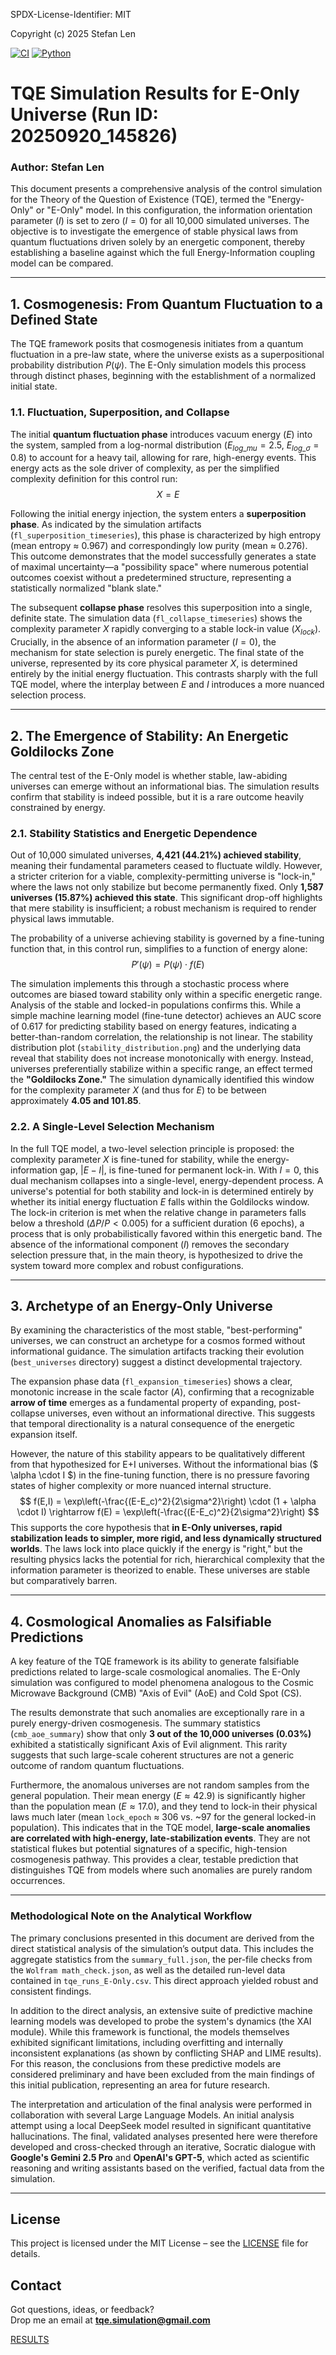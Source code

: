 SPDX-License-Identifier: MIT

Copyright (c) 2025 Stefan Len

[![CI](https://github.com/SteviLen420/TQE_simulation/actions/workflows/ci.yml/badge.svg?branch=main)](https://github.com/SteviLen420/TQE_simulation/actions/workflows/ci.yml)
[![Python](https://img.shields.io/badge/python-3.9%20|%203.10%20|%203.11-blue)](https://www.python.org/doc/)

# TQE Simulation Results for E-Only Universe (Run ID: 20250920_145826)
### Author: Stefan Len


This document presents a comprehensive analysis of the control simulation for the Theory of the Question of Existence (TQE), termed the "Energy-Only" or "E-Only" model. In this configuration, the information orientation parameter ($I$) is set to zero ($I=0$) for all 10,000 simulated universes. The objective is to investigate the emergence of stable physical laws from quantum fluctuations driven solely by an energetic component, thereby establishing a baseline against which the full Energy-Information coupling model can be compared.

---

## 1. Cosmogenesis: From Quantum Fluctuation to a Defined State

The TQE framework posits that cosmogenesis initiates from a quantum fluctuation in a pre-law state, where the universe exists as a superpositional probability distribution $P(\psi)$. The E-Only simulation models this process through distinct phases, beginning with the establishment of a normalized initial state.

### 1.1. Fluctuation, Superposition, and Collapse

The initial **quantum fluctuation phase** introduces vacuum energy ($E$) into the system, sampled from a log-normal distribution ($E_{log\_mu}=2.5$, $E_{log\_\sigma}=0.8$) to account for a heavy tail, allowing for rare, high-energy events. This energy acts as the sole driver of complexity, as per the simplified complexity definition for this control run:
$$ X = E $$

Following the initial energy injection, the system enters a **superposition phase**. As indicated by the simulation artifacts (`fl_superposition_timeseries`), this phase is characterized by high entropy (mean entropy ≈ 0.967) and correspondingly low purity (mean ≈ 0.276). This outcome demonstrates that the model successfully generates a state of maximal uncertainty—a "possibility space" where numerous potential outcomes coexist without a predetermined structure, representing a statistically normalized "blank slate."

The subsequent **collapse phase** resolves this superposition into a single, definite state. The simulation data (`fl_collapse_timeseries`) shows the complexity parameter $X$ rapidly converging to a stable lock-in value ($X_{lock}$). Crucially, in the absence of an information parameter ($I=0$), the mechanism for state selection is purely energetic. The final state of the universe, represented by its core physical parameter $X$, is determined entirely by the initial energy fluctuation. This contrasts sharply with the full TQE model, where the interplay between $E$ and $I$ introduces a more nuanced selection process.

---

## 2. The Emergence of Stability: An Energetic Goldilocks Zone

The central test of the E-Only model is whether stable, law-abiding universes can emerge without an informational bias. The simulation results confirm that stability is indeed possible, but it is a rare outcome heavily constrained by energy.

### 2.1. Stability Statistics and Energetic Dependence

Out of 10,000 simulated universes, **4,421 (44.21%) achieved stability**, meaning their fundamental parameters ceased to fluctuate wildly. However, a stricter criterion for a viable, complexity-permitting universe is "lock-in," where the laws not only stabilize but become permanently fixed. Only **1,587 universes (15.87%) achieved this state**. This significant drop-off highlights that mere stability is insufficient; a robust mechanism is required to render physical laws immutable.

The probability of a universe achieving stability is governed by a fine-tuning function that, in this control run, simplifies to a function of energy alone:
$$ P'(\psi) = P(\psi) \cdot f(E) $$

The simulation implements this through a stochastic process where outcomes are biased toward stability only within a specific energetic range. Analysis of the stable and locked-in populations confirms this. While a simple machine learning model (fine-tune detector) achieves an AUC score of 0.617 for predicting stability based on energy features, indicating a better-than-random correlation, the relationship is not linear. The stability distribution plot (`stability_distribution.png`) and the underlying data reveal that stability does not increase monotonically with energy. Instead, universes preferentially stabilize within a specific range, an effect termed the **"Goldilocks Zone."** The simulation dynamically identified this window for the complexity parameter $X$ (and thus for $E$) to be between approximately **4.05 and 101.85**.

### 2.2. A Single-Level Selection Mechanism

In the full TQE model, a two-level selection principle is proposed: the complexity parameter $X$ is fine-tuned for stability, while the energy-information gap, $|E-I|$, is fine-tuned for permanent lock-in. With $I=0$, this dual mechanism collapses into a single-level, energy-dependent process. A universe's potential for both stability and lock-in is determined entirely by whether its initial energy fluctuation $E$ falls within the Goldilocks window. The lock-in criterion is met when the relative change in parameters falls below a threshold (${\Delta P}/{P} < 0.005$) for a sufficient duration (6 epochs), a process that is only probabilistically favored within this energetic band. The absence of the informational component ($I$) removes the secondary selection pressure that, in the main theory, is hypothesized to drive the system toward more complex and robust configurations.

---

## 3. Archetype of an Energy-Only Universe

By examining the characteristics of the most stable, "best-performing" universes, we can construct an archetype for a cosmos formed without informational guidance. The simulation artifacts tracking their evolution (`best_universes` directory) suggest a distinct developmental trajectory.

The expansion phase data (`fl_expansion_timeseries`) shows a clear, monotonic increase in the scale factor ($A$), confirming that a recognizable **arrow of time** emerges as a fundamental property of expanding, post-collapse universes, even without an informational directive. This suggests that temporal directionality is a natural consequence of the energetic expansion itself.

However, the nature of this stability appears to be qualitatively different from that hypothesized for E+I universes. Without the informational bias ($ \alpha \cdot I $) in the fine-tuning function, there is no pressure favoring states of higher complexity or more nuanced internal structure.
$$ f(E,I) = \exp\left(-\frac{(E-E_c)^2}{2\sigma^2}\right) \cdot (1 + \alpha \cdot I) \rightarrow f(E) = \exp\left(-\frac{(E-E_c)^2}{2\sigma^2}\right) $$
This supports the core hypothesis that **in E-Only universes, rapid stabilization leads to simpler, more rigid, and less dynamically structured worlds**. The laws lock into place quickly if the energy is "right," but the resulting physics lacks the potential for rich, hierarchical complexity that the information parameter is theorized to enable. These universes are stable but comparatively barren.

---

## 4. Cosmological Anomalies as Falsifiable Predictions

A key feature of the TQE framework is its ability to generate falsifiable predictions related to large-scale cosmological anomalies. The E-Only simulation was configured to model phenomena analogous to the Cosmic Microwave Background (CMB) "Axis of Evil" (AoE) and Cold Spot (CS).

The results demonstrate that such anomalies are exceptionally rare in a purely energy-driven cosmogenesis. The summary statistics (`cmb_aoe_summary`) show that only **3 out of the 10,000 universes (0.03%)** exhibited a statistically significant Axis of Evil alignment. This rarity suggests that such large-scale coherent structures are not a generic outcome of random quantum fluctuations.

Furthermore, the anomalous universes are not random samples from the general population. Their mean energy ($E \approx 42.9$) is significantly higher than the population mean ($E \approx 17.0$), and they tend to lock-in their physical laws much later (mean `lock_epoch` ≈ 306 vs. ~97 for the general locked-in population). This indicates that in the TQE model, **large-scale anomalies are correlated with high-energy, late-stabilization events**. They are not statistical flukes but potential signatures of a specific, high-tension cosmogenesis pathway. This provides a clear, testable prediction that distinguishes TQE from models where such anomalies are purely random occurrences.

---

### Methodological Note on the Analytical Workflow

The primary conclusions presented in this document are derived from the direct statistical analysis of the simulation’s output data. This includes the aggregate statistics from the `summary_full.json`, the per-file checks from the `Wolfram math_check.json`, as well as the detailed run-level data contained in `tqe_runs_E-Only.csv`. This direct approach yielded robust and consistent findings.

In addition to the direct analysis, an extensive suite of predictive machine learning models was developed to probe the system's dynamics (the XAI module). While this framework is functional, the models themselves exhibited significant limitations, including overfitting and internally inconsistent explanations (as shown by conflicting SHAP and LIME results). For this reason, the conclusions from these predictive models are considered preliminary and have been excluded from the main findings of this initial publication, representing an area for future research.

The interpretation and articulation of the final analysis were performed in collaboration with several Large Language Models. An initial analysis attempt using a local DeepSeek model resulted in significant quantitative hallucinations. The final, validated analyses presented here were therefore developed and cross-checked through an iterative, Socratic dialogue with **Google's Gemini 2.5 Pro** and **OpenAI's GPT-5**, which acted as scientific reasoning and writing assistants based on the verified, factual data from the simulation.

-----

## License
This project is licensed under the MIT License – see the [LICENSE](../../LICENSE) file for details.

## Contact

Got questions, ideas, or feedback?  
Drop me an email at **tqe.simulation@gmail.com** 
    
[RESULTS](../../RESULTS)
